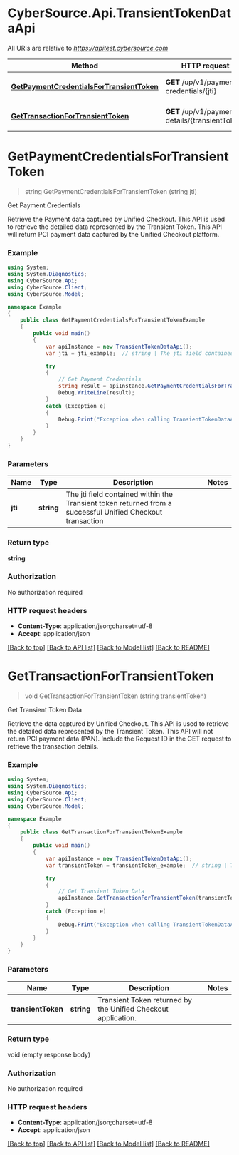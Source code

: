 # CyberSource.Api.TransientTokenDataApi

All URIs are relative to *https://apitest.cybersource.com*

Method | HTTP request | Description
------------- | ------------- | -------------
[**GetPaymentCredentialsForTransientToken**](TransientTokenDataApi.md#getpaymentcredentialsfortransienttoken) | **GET** /up/v1/payment-credentials/{jti} | Get Payment Credentials
[**GetTransactionForTransientToken**](TransientTokenDataApi.md#gettransactionfortransienttoken) | **GET** /up/v1/payment-details/{transientToken} | Get Transient Token Data


<a name="getpaymentcredentialsfortransienttoken"></a>
# **GetPaymentCredentialsForTransientToken**
> string GetPaymentCredentialsForTransientToken (string jti)

Get Payment Credentials

Retrieve the Payment data captured by Unified Checkout. This API is used to retrieve the detailed data represented by the Transient Token. This API will return PCI payment data captured by the Unified Checkout platform.

### Example
```csharp
using System;
using System.Diagnostics;
using CyberSource.Api;
using CyberSource.Client;
using CyberSource.Model;

namespace Example
{
    public class GetPaymentCredentialsForTransientTokenExample
    {
        public void main()
        {
            var apiInstance = new TransientTokenDataApi();
            var jti = jti_example;  // string | The jti field contained within the Transient token returned from a successful Unified Checkout transaction 

            try
            {
                // Get Payment Credentials
                string result = apiInstance.GetPaymentCredentialsForTransientToken(jti);
                Debug.WriteLine(result);
            }
            catch (Exception e)
            {
                Debug.Print("Exception when calling TransientTokenDataApi.GetPaymentCredentialsForTransientToken: " + e.Message );
            }
        }
    }
}
```

### Parameters

Name | Type | Description  | Notes
------------- | ------------- | ------------- | -------------
 **jti** | **string**| The jti field contained within the Transient token returned from a successful Unified Checkout transaction  | 

### Return type

**string**

### Authorization

No authorization required

### HTTP request headers

 - **Content-Type**: application/json;charset=utf-8
 - **Accept**: application/json

[[Back to top]](#) [[Back to API list]](../README.md#documentation-for-api-endpoints) [[Back to Model list]](../README.md#documentation-for-models) [[Back to README]](../README.md)

<a name="gettransactionfortransienttoken"></a>
# **GetTransactionForTransientToken**
> void GetTransactionForTransientToken (string transientToken)

Get Transient Token Data

Retrieve the data captured by Unified Checkout. This API is used to retrieve the detailed data represented by the Transient Token. This API will not return PCI payment data (PAN). Include the Request ID in the GET request to retrieve the transaction details.

### Example
```csharp
using System;
using System.Diagnostics;
using CyberSource.Api;
using CyberSource.Client;
using CyberSource.Model;

namespace Example
{
    public class GetTransactionForTransientTokenExample
    {
        public void main()
        {
            var apiInstance = new TransientTokenDataApi();
            var transientToken = transientToken_example;  // string | Transient Token returned by the Unified Checkout application. 

            try
            {
                // Get Transient Token Data
                apiInstance.GetTransactionForTransientToken(transientToken);
            }
            catch (Exception e)
            {
                Debug.Print("Exception when calling TransientTokenDataApi.GetTransactionForTransientToken: " + e.Message );
            }
        }
    }
}
```

### Parameters

Name | Type | Description  | Notes
------------- | ------------- | ------------- | -------------
 **transientToken** | **string**| Transient Token returned by the Unified Checkout application.  | 

### Return type

void (empty response body)

### Authorization

No authorization required

### HTTP request headers

 - **Content-Type**: application/json;charset=utf-8
 - **Accept**: application/json

[[Back to top]](#) [[Back to API list]](../README.md#documentation-for-api-endpoints) [[Back to Model list]](../README.md#documentation-for-models) [[Back to README]](../README.md)

